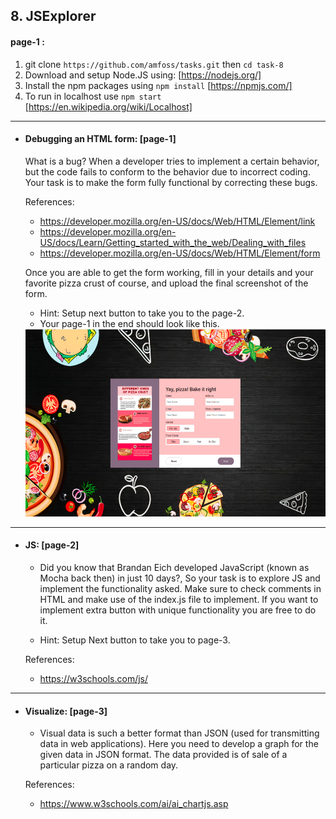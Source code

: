 ## 8. JSExplorer

#### page-1 :

1.  git clone `https://github.com/amfoss/tasks.git` then `cd task-8`
2.  Download and setup Node.JS using: [https://nodejs.org/]
3.  Install the npm packages using `npm install` [https://npmjs.com/]
4.  To run in localhost use `npm start` [https://en.wikipedia.org/wiki/Localhost]

---

- #### Debugging an HTML form: [page-1]

  What is a bug? When a developer tries to implement a certain behavior, but the code fails to conform to the behavior due to incorrect coding. Your task is to make the form fully functional by correcting these bugs.

  References:

  - https://developer.mozilla.org/en-US/docs/Web/HTML/Element/link
  - https://developer.mozilla.org/en-US/docs/Learn/Getting_started_with_the_web/Dealing_with_files
  - https://developer.mozilla.org/en-US/docs/Web/HTML/Element/form

  Once you are able to get the form working, fill in your details and your favorite pizza crust of course, and upload the final screenshot of the form.
  - Hint: Setup next button to take you to the page-2.
  - Your page-1 in the end should look like this.</br>
  <img height="300px" src="../task-8/page-1/images/final.png">

---

- #### JS: [page-2]

  - Did you know that Brandan Eich developed JavaScript (known as Mocha back then) in just 10 days?, So your task is to explore JS and implement the functionality asked. Make sure to check comments in HTML and make use of the index.js file to implement. If you want to implement extra button with unique functionality you are free to do it.

  - Hint: Setup Next button to take you to page-3.

  References:

  - https://w3schools.com/js/

---

- #### Visualize: [page-3]

  - Visual data is such a better format than JSON (used for transmitting data in web applications). Here you need to develop a graph for the given data in JSON format. The data provided is of sale of a particular pizza on a random day.

  References:

  - https://www.w3schools.com/ai/ai_chartjs.asp
